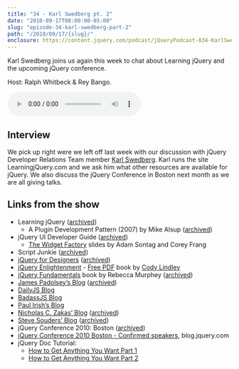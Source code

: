 ```yaml
---
title: "34 - Karl Swedberg pt. 2"
date: "2010-09-17T08:00:00-05:00"
slug: "episode-34-karl-swedberg-part-2"
path: "/2010/09/17/{slug}/"
enclosure: https://content.jquery.com/podcast/jQueryPodcast-034-KarlSwedbergpt2.mp3
---
```

Karl Swedberg joins us again this week to chat about Learning jQuery and the upcoming jQuery conference.

Host: Ralph Whitbeck &amp; Rey Bango.

<audio src="https://content.jquery.com/podcast/jQueryPodcast-034-KarlSwedbergpt2.mp3" controls=""></audio>

## Interview

We pick up right were we left off last week with our discussion with jQuery Developer Relations Team member [Karl Swedberg](https://karlswedberg.com/).   Karl runs the site LearningjQuery.com and we ask him what other resources are available for jQuery.  We also discuss the jQuery Conference in Boston next month as we are all giving talks.

## Links from the show

* Learning jQuery ([archived](http://web.archive.org/web/20101204103342/http://www.learningjquery.com/))
    * A Plugin Development Pattern (2007) by Mike Alsup ([archived](http://web.archive.org/web/20101130163954/http://www.learningjquery.com/2007/10/a-plugin-development-pattern))
* jQuery UI Developer Guide ([archived](http://web.archive.org/web/20111004040542/http://jqueryui.com/docs/Developer_Guide))
    * [The Widget Factory](http://web.archive.org/web/20160426151946/http://ajpiano.com/widgetfactory/) slides by Adam Sontag and Corey Frang
* Script Junkie ([archived](http://web.archive.org/web/20110129183043/http://msdn.microsoft.com/en-us/scriptjunkie))
* [jQuery for Designers](http://jqueryfordesigners.com/) ([archived](http://web.archive.org/web/20110201180812/http://jqueryfordesigners.com/))
* [jQuery Enlightenment](http://web.archive.org/web/20120409173559/http://jqueryenlightenment.com/) - [Free PDF](http://codylindley.com/jquery_enlightenment.pdf) book by [Cody Lindley](http://codylindley.com/)
* [jQuery Fundamentals](http://jqfundamentals.com/legacy/) book by Rebecca Murphey ([archived](http://web.archive.org/web/20120701191945/http://jqfundamentals.com/book/index.html))
* [James Padolsey’s Blog](https://j11y.io/) ([archived](http://web.archive.org/web/20120706065854/http://james.padolsey.com/))
* [DailyJS Blog](http://web.archive.org/web/20101215050222/http://dailyjs.com/)
* [BadassJS Blog](http://badassjs.com/)
* [Paul Irish’s Blog](http://paulirish.com/)
* [Nicholas C. Zakas’ Blog](https://humanwhocodes.com/blog/) ([archived](http://web.archive.org/web/20101230220256/http://www.nczonline.net/))
* [Steve Souders’ Blog](https://stevesouders.com/) ([archived](http://web.archive.org/web/20110101005936/http://stevesouders.com/))
* jQuery Conference 2010: Boston ([archived](https://web.archive.org/web/20101016073017/http://events.jquery.org/2010/boston/))
* [jQuery Conference 2010 Boston - Confirmed speakers](https://blog.jquery.com/2010/09/09/jquery-conference-2010-boston-confirmed-speakers/), blog.jquery.com
* jQuery Doc Tutorial:
    * [How to Get Anything You Want Part 1](http://web.archive.org/web/20100211084855/http://www.learningjquery.com/2006/11/how-to-get-anything-you-want-part-1)
    * [How to Get Anything You Want Part 2](http://web.archive.org/web/20110530151908/http://www.learningjquery.com/2006/12/how-to-get-anything-you-want-part-2)
